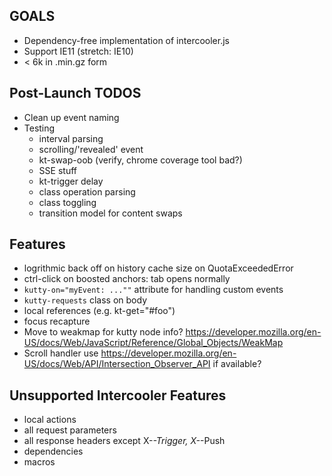 ## GOALS

* Dependency-free implementation of intercooler.js
* Support IE11 (stretch: IE10)
* < 6k in .min.gz form

## Post-Launch TODOS

* Clean up event naming
* Testing
  * interval parsing
  * scrolling/'revealed' event
  * kt-swap-oob (verify, chrome coverage tool bad?)
  * SSE stuff
  * kt-trigger delay
  * class operation parsing
  * class toggling
  * transition model for content swaps

## Features

* logrithmic back off on history cache size on QuotaExceededError
* ctrl-click on boosted anchors: tab opens normally
* `kutty-on="myEvent: ...""` attribute for handling custom events
* `kutty-requests` class on body
* local references (e.g. kt-get="#foo")
* focus recapture
* Move to weakmap for kutty node info?  https://developer.mozilla.org/en-US/docs/Web/JavaScript/Reference/Global_Objects/WeakMap
* Scroll handler use https://developer.mozilla.org/en-US/docs/Web/API/Intersection_Observer_API if available?

## Unsupported Intercooler Features

* local actions
* all request parameters
* all response headers except X-*-Trigger, X-*-Push
* dependencies
* macros
